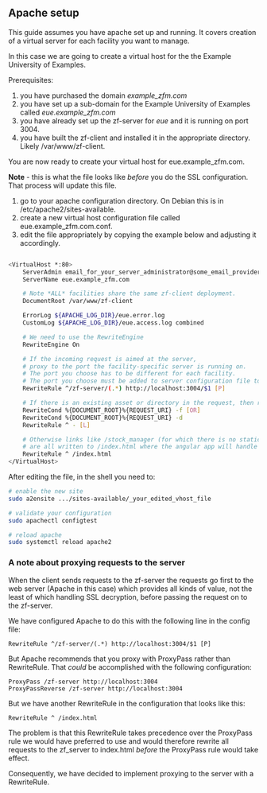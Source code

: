 ## Apache setup

This guide assumes you have apache set up and running. It covers creation of a virtual
server for each facility you want to manage.

In this case we are going to create a virtual host for the the Example University of Examples.

Prerequisites: 
1. you have purchased the domain _example_zfm.com_
1. you have set up a sub-domain for the Example University of Examples called _eue.example_zfm.com_
1. you have already set up the zf-server for _eue_ and it is running on port 3004.
1. you have built the zf-client and installed it in the appropriate directory.
Likely /var/www/zf-client.

You are now ready to create your virtual host for eue.example_zfm.com.

**Note** - this is what the file looks like _before_ you do the SSL configuration.
That process will update this file.

1. go to your apache configuration directory. 
On Debian this is in /etc/apache2/sites-available.
1. create a new virtual host configuration file called eue.example_zfm.com.conf.
1. edit the file appropriately by copying the example below and adjusting it accordingly.

```bash 

<VirtualHost *:80>
    ServerAdmin email_for_your_server_administrator@some_email_provider.whatever
    ServerName eue.example_zfm.com

    # Note *ALL* facilities share the same zf-client deployment.
    DocumentRoot /var/www/zf-client

    ErrorLog ${APACHE_LOG_DIR}/eue.error.log
    CustomLog ${APACHE_LOG_DIR}/eue.access.log combined

    # We need to use the RewriteEngine
    RewriteEngine On

    # If the incoming request is aimed at the server,
    # proxy to the port the facility-specific server is running on.
    # The port you choose has to be different for each facility.
    # The port you choose must be added to server configuration file to this facility.
    RewriteRule ^/zf-server/(.*) http://localhost:3004/$1 [P]

    # If there is an existing asset or directory in the request, then route to it.
    RewriteCond %{DOCUMENT_ROOT}%{REQUEST_URI} -f [OR]
    RewriteCond %{DOCUMENT_ROOT}%{REQUEST_URI} -d
    RewriteRule ^ - [L]

    # Otherwise links like /stock_manager (for which there is no static file)
    # are all written to /index.html where the angular app will handle the route.
    RewriteRule ^ /index.html
</VirtualHost>
```

After editing the file, in the shell you need to:
```bash 
# enable the new site
sudo a2ensite .../sites-available/_your_edited_vhost_file

# validate your configuration
sudo apachectl configtest

# reload apache
sudo systemctl reload apache2
```


### A note about proxying requests to the server

When the client sends requests to the zf-server the requests go first to the web server
(Apache in this case) which provides all kinds of value, not the least of which
handling SSL decryption, before passing the request on to the zf-server.

We have configured Apache to do this with the following line in the config file:
```
RewriteRule ^/zf-server/(.*) http://localhost:3004/$1 [P]
```

But Apache recommends that you proxy with ProxyPass rather than RewriteRule.
That *could* be accomplished with the following configuration:
```
ProxyPass /zf-server http://localhost:3004
ProxyPassReverse /zf-server http://localhost:3004
```

But we have another RewriteRule in the configuration
that looks like this:
```
RewriteRule ^ /index.html
```

The problem is that this RewriteRule takes precedence over the ProxyPass
rule we would have preferred to use and would therefore rewrite all requests
to the zf_server to index.html *before* the ProxyPass rule would take effect.

Consequently, we have decided to implement proxying to
the server with a RewriteRule.
